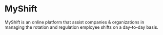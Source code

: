 # MyShift
MyShift is an online platform that assist companies &amp; organizations in managing the rotation and regulation employee shifts on a day-to-day basis.
